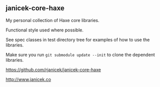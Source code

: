janicek-core-haxe
-----------------

My personal collection of Haxe core libraries.

Functional style used where possible.

See spec classes in test directory tree for examples of how to use the libraries.

Make sure you run ``git submodule update --init`` to clone the dependent libraries.

https://github.com/rjanicek/janicek-core-haxe

http://www.janicek.co